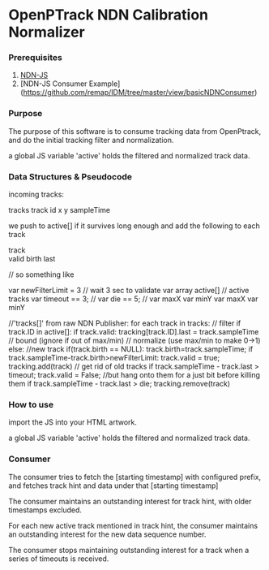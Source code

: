 # OpenPTrack NDN Calibration Normalizer

### Prerequisites 
1. [NDN-JS](https://github.com/named-data/ndn-js/blob/master/build/ndn.js)
2. [NDN-JS Consumer Example] (https://github.com/remap/IDM/tree/master/view/basicNDNConsumer)

### Purpose

The purpose of this software is to consume tracking data from OpenPtrack, and do the initial tracking filter and normalization.

a global JS variable 'active' holds the filtered and normalized track data. 

### Data Structures & Pseudocode

incoming tracks:

tracks
    track
   	 id
     x
   	 y
   	 sampleTime
   	 

we push to active[] if it survives long enough
and add the following to each track

track    
    valid
    birth
    last
    
// so something like

var newFilterLimit = 3 // wait 3 sec to validate
var array active[] // active tracks
var timeout == 3; // 
var die == 5; // 
var maxX
var minY
var maxX
var minY

//'tracks[]' from raw NDN Publisher:
for each track in tracks:
   	// filter
    if track.ID in active[]:
	if track.valid:
		tracking[track.ID].last = track.sampleTime
   	 	// bound (ignore if out of max/min)
   	 	// normalize (use max/min to make 0->1)
    	else: //new track
		if(track.birth == NULL):
			track.birth=track.sampleTime;
   		 if track.sampleTime-track.birth>newFilterLimit:
   			 track.valid = true;
   			 tracking.add(track)
	// get rid of old tracks
	if track.sampleTime - track.last > timeout;
        track.valid = False;
        //but hang onto them for a just bit before killing them
        if track.sampleTime - track.last > die;
		tracking.remove(track)
### How to use

import the JS into your HTML artwork. 

a global JS variable 'active' holds the filtered and normalized track data.

### Consumer
The consumer tries to fetch the [starting timestamp] with configured prefix, and fetches track hint and data under that [starting timestamp]

The consumer maintains an outstanding interest for track hint, with older timestamps excluded. 

For each new active track mentioned in track hint, the consumer maintains an outstanding interest for the new data sequence number.

The consumer stops maintaining outstanding interest for a track when a series of timeouts is received.
